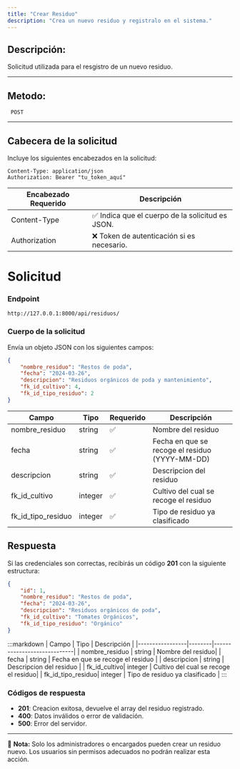 ```yaml
---
title: "Crear Residuo"
description: "Crea un nuevo residuo y registralo en el sistema."
---
```


## Descripción:

Solicitud utilizada para el resgistro de un nuevo residuo.

---

## Metodo:
```
 POST
```
---
## **Cabecera de la solicitud**
Incluye los siguientes encabezados en la solicitud:
```
Content-Type: application/json
Authorization: Bearer "tu_token_aquí"
```
|Encabezado	Requerido | Descripción  |
|-------------------- |--------------|
|Content-Type	      |✅	Indica que el cuerpo de la solicitud es JSON.
|Authorization        |❌	Token de autenticación si es necesario.


# **Solicitud**

### **Endpoint**
```
http://127.0.0.1:8000/api/residuos/
```
### **Cuerpo de la solicitud**
Envía un objeto JSON con los siguientes campos:

```json
{
    "nombre_residuo": "Restos de poda",
    "fecha": "2024-03-26",
    "descripcion": "Residuos orgánicos de poda y mantenimiento",
    "fk_id_cultivo": 4,
    "fk_id_tipo_residuo": 2
}
```

| Campo           | Tipo   | Requerido | Descripción                |
|---------------- |--------|-----------|-----------------------------|
| nombre_residuo | string | ✅       | Nombre del residuo|
| fecha          | string | ✅       | Fecha en que se recoge el residuo (YYYY-MM-DD)|
| descripcion    | string | ✅       | Descripcion del residuo |
| fk_id_cultivo  | integer| ✅       | Cultivo del cual se recoge el residuo  |
| fk_id_tipo_residuo| integer| ✅    | Tipo de residuo ya clasificado |


## **Respuesta**

Si las credenciales son correctas, recibirás un código **201** con la siguiente estructura:

```json
{
    "id": 1,
    "nombre_residuo": "Restos de poda",
    "fecha": "2024-03-26",
    "descripcion": "Residuos orgánicos de poda",
    "fk_id_cultivo": "Tomates Orgánicos",
    "fk_id_tipo_residuo": "Orgánico"
}
```

:::markdown
| Campo           | Tipo   | Descripción                |
|-----------------|--------|-----------------------------|
| nombre_residuo  | string | Nombre del residuo|
| fecha           | string | Fecha en que se recoge el residuo     |
| descripcion     | string | Descripcion del residuo |
| fk_id_cultivo| integer | Cultivo del cual se recoge el residuo|
| fk_id_tipo_residuo| integer | Tipo de residuo ya clasificado |
:::


### **Códigos de respuesta**
- **201**: Creacion exitosa, devuelve el array del residuo registrado.
- **400**: Datos inválidos o error de validación.
- **500**: Error del servidor.

---

📄 **Nota:** Solo los administradores o encargados pueden crear un residuo nuevo. Los usuarios sin permisos adecuados no podrán realizar esta acción.

